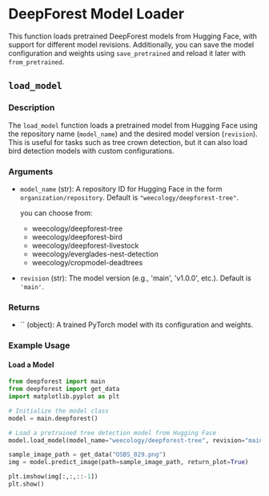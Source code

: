 # DeepForest Model Loader

This function loads pretrained DeepForest models from Hugging Face, with support for different model revisions. Additionally, you can save the model configuration and weights using `save_pretrained` and reload it later with `from_pretrained`.

## `load_model`

### Description

The `load_model` function loads a pretrained model from Hugging Face using the repository name (`model_name`) and the desired model version (`revision`). This is useful for tasks such as tree crown detection, but it can also load bird detection models with custom configurations.

### Arguments

- `model_name` (str): A repository ID for Hugging Face in the form `organization/repository`. Default is `"weecology/deepforest-tree"`.

  you can choose from:
    - weecology/deepforest-tree
    - weecology/deepforest-bird
    - weecology/deepforest-livestock
    - weecology/everglades-nest-detection
    - weecology/cropmodel-deadtrees
- `revision` (str): The model version (e.g., 'main', 'v1.0.0', etc.). Default is `'main'`.

### Returns

- `` (object): A trained PyTorch model with its configuration and weights.

### Example Usage

#### Load a Model

```python
from deepforest import main
from deepforest import get_data
import matplotlib.pyplot as plt

# Initialize the model class
model = main.deepforest()

# Load a pretrained tree detection model from Hugging Face
model.load_model(model_name="weecology/deepforest-tree", revision="main")

sample_image_path = get_data("OSBS_029.png")
img = model.predict_image(path=sample_image_path, return_plot=True)

plt.imshow(img[:,:,::-1])
plt.show()

```
